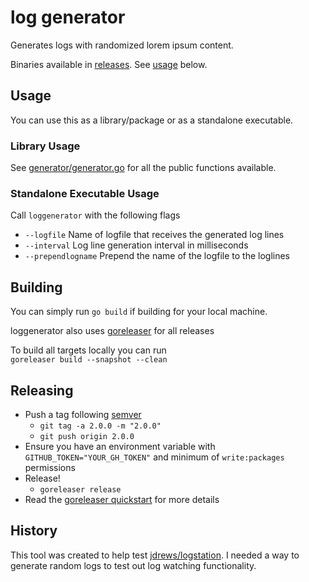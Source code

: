 # log generator

Generates logs with randomized lorem ipsum content.

Binaries available in [releases](https://github.com/jdrews/loggenerator/releases). See [usage](https://github.com/jdrews/loggenerator#usage) below.


## Usage ##
You can use this as a library/package or as a standalone executable.

### Library Usage ###
See [generator/generator.go](generator/generator.go) for all the public functions available.

### Standalone Executable Usage ###
Call `loggenerator` with the following flags
* `--logfile` Name of logfile that receives the generated log lines
* `--interval` Log line generation interval in milliseconds
* `--prependlogname` Prepend the name of the logfile to the loglines

## Building ##
You can simply run `go build` if building for your local machine. 

loggenerator also uses  [goreleaser](https://github.com/goreleaser/goreleaser) for all releases

To build all targets locally you can run   
`goreleaser build --snapshot --clean`

## Releasing ##

* Push a tag following [semver](https://semver.org/)
    * `git tag -a 2.0.0 -m "2.0.0"`
    * `git push origin 2.0.0`
* Ensure you have an environment variable with `GITHUB_TOKEN="YOUR_GH_TOKEN"` and minimum of `write:packages` permissions
* Release!
    * `goreleaser release`
* Read the [goreleaser quickstart](https://goreleaser.com/quick-start/) for more details

## History ##
This tool was created to help test [jdrews/logstation](https://github.com/jdrews/logstation). I needed a way to generate random logs to test out log watching functionality. 

